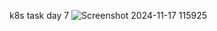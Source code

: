k8s task day 7 
![Screenshot 2024-11-17 115925](https://github.com/user-attachments/assets/63da4be2-dc32-4557-aa61-57c3c4b009b0)
